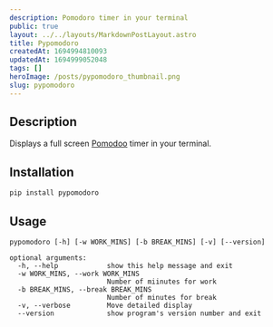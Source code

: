 ```yaml
---
description: Pomodoro timer in your terminal
public: true
layout: ../../layouts/MarkdownPostLayout.astro
title: Pypomodoro
createdAt: 1694994810093
updatedAt: 1694999052048
tags: []
heroImage: /posts/pypomodoro_thumbnail.png
slug: pypomodoro
---
```


## Description
Displays a full screen [Pomodoo](https://en.wikipedia.org/wiki/Pomodoro_Technique) timer in your terminal. 

## Installation
```bash
pip install pypomodoro
```

## Usage
```
pypomodoro [-h] [-w WORK_MINS] [-b BREAK_MINS] [-v] [--version]

optional arguments:
  -h, --help            show this help message and exit
  -w WORK_MINS, --work WORK_MINS
                        Number of miinutes for work
  -b BREAK_MINS, --break BREAK_MINS
                        Number of minutes for break
  -v, --verbose         Move detailed display
  --version             show program's version number and exit
```